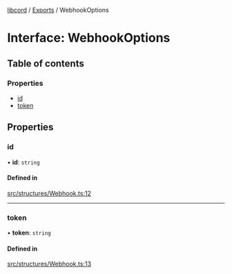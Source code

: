 [libcord](../README.md) / [Exports](../modules.md) / WebhookOptions

# Interface: WebhookOptions

## Table of contents

### Properties

- [id](WebhookOptions.md#id)
- [token](WebhookOptions.md#token)

## Properties

### id

• **id**: `string`

#### Defined in

[src/structures/Webhook.ts:12](https://github.com/Libcord/libcord/blob/f2b4cca/src/structures/Webhook.ts#L12)

___

### token

• **token**: `string`

#### Defined in

[src/structures/Webhook.ts:13](https://github.com/Libcord/libcord/blob/f2b4cca/src/structures/Webhook.ts#L13)

